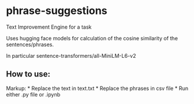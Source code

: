 # phrase-suggestions
Text Improvement Engine for a task

Uses hugging face models for calculation of the cosine similarity of the sentences/phrases.

In particular sentence-transformers/all-MiniLM-L6-v2

## How to use:
Markup: * Replace the text in text.txt 
        * Replace the phrases in csv file
        * Run either .py file or .ipynb
      
